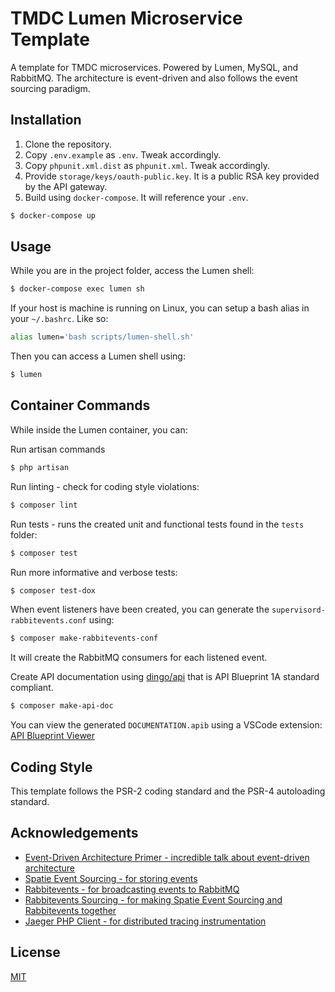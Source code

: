 # TMDC Lumen Microservice Template

A template for TMDC microservices. Powered by Lumen, MySQL, and RabbitMQ. The architecture is event-driven and also follows the event sourcing paradigm.

## Installation

1. Clone the repository.
2. Copy `.env.example` as `.env`. Tweak accordingly.
3. Copy `phpunit.xml.dist` as `phpunit.xml`. Tweak accordingly.
4. Provide `storage/keys/oauth-public.key`. It is a public RSA key provided by the API gateway.
5. Build using `docker-compose`. It will reference your `.env`.

```bash
$ docker-compose up
```

## Usage

While you are in the project folder, access the Lumen shell:

```bash
$ docker-compose exec lumen sh
```

If your host is machine is running on Linux, you can setup a bash alias in your `~/.bashrc`. Like so:

```bash
alias lumen='bash scripts/lumen-shell.sh'
```

Then you can access a Lumen shell using:

```bash
$ lumen
```

## Container Commands

While inside the Lumen container, you can:

Run artisan commands

```bash
$ php artisan
```

Run linting - check for coding style violations:

```bash
$ composer lint
```

Run tests - runs the created unit and functional tests found in the `tests` folder:

```bash
$ composer test
```

Run more informative and verbose tests:

```bash
$ composer test-dox
```

When event listeners have been created, you can generate the `supervisord-rabbitevents.conf` using:

```bash
$ composer make-rabbitevents-conf
```

It will create the RabbitMQ consumers for each listened event.

Create API documentation using [dingo/api](https://github.com/dingo/api/wiki/API-Blueprint-Documentation) that is API Blueprint 1A standard compliant.

```bash
$ composer make-api-doc
```

You can view the generated `DOCUMENTATION.apib` using a VSCode extension: [API Blueprint Viewer](https://marketplace.visualstudio.com/items?itemName=develiteio.api-blueprint-viewer)

## Coding Style

This template follows the PSR-2 coding standard and the PSR-4 autoloading standard.

## Acknowledgements

-   [Event-Driven Architecture Primer - incredible talk about event-driven architecture](https://www.youtube.com/watch?v=STKCRSUsyP0)
-   [Spatie Event Sourcing - for storing events](https://spatie.be/docs/laravel-event-sourcing/v5/introduction)
-   [Rabbitevents - for broadcasting events to RabbitMQ](https://nuwber.github.io/rabbitevents/)
-   [Rabbitevents Sourcing - for making Spatie Event Sourcing and Rabbitevents together](https://github.com/jg-rivera/laravel-rabbitevents-sourcing)
-   [Jaeger PHP Client - for distributed tracing instrumentation](https://github.com/jonahgeorge/jaeger-client-php)

## License

[MIT](https://choosealicense.com/licenses/mit/)
